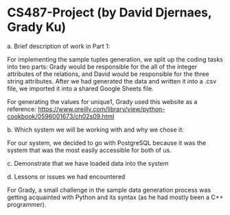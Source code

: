 # CS487-Project (by David Djernaes, Grady Ku)
a. Brief description of work in Part 1:

  For implementing the sample tuples generation, we split up the coding tasks into two parts: Grady would be responsible for the all of the integer attributes of the relations, and David would be responsible for the three string attributes. After we had generated the data and written it into a .csv file, we imported it into a shared Google Sheets file.
  
  For generating the values for unique1, Grady used this website as a reference: https://www.oreilly.com/library/view/python-cookbook/0596001673/ch02s09.html 

b. Which system we will be working with and why we chose it:

  For our system, we decided to go with PostgreSQL because it was the system that was the most easily accessible for both of us.
  
c. Demonstrate that we have loaded data into the system

d. Lessons or issues we had encountered

  For Grady, a small challenge in the sample data generation process was getting acquainted with Python and its syntax (as he had mostly been a C++ programmer).
